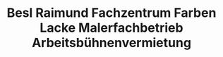 ---
title: "Besl Raimund Fachzentrum Farben Lacke Malerfachbetrieb Arbeitsbühnenvermietung"
url: /stammham/besl-raimund-fachzentrum-farben-lacke-malerfachbetrieb-arbeitsbuehnenvermietung/
shop: Eisenwaren
---